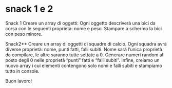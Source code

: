 snack 1 e 2
===
Snack 1
Creare un array di oggetti:
Ogni oggetto descriverà una bici da corsa con le seguenti proprietà: nome e peso.
Stampare a schermo la bici con peso minore.

Snack2**
Creare un array di oggetti di squadre di calcio.
Ogni squadra avrà diverse proprietà: nome, punti fatti, falli subiti.
Nome sarà l’unica proprietà da compilare, le altre saranno tutte settate a 0.
Generare numeri random al posto degli 0 nelle proprietà “punti” fatti e “falli subiti”.
Infine, creiamo un nuovo array i cui elementi contengono solo nomi e falli subiti e stampiamo tutto in console.

Buon lavoro!